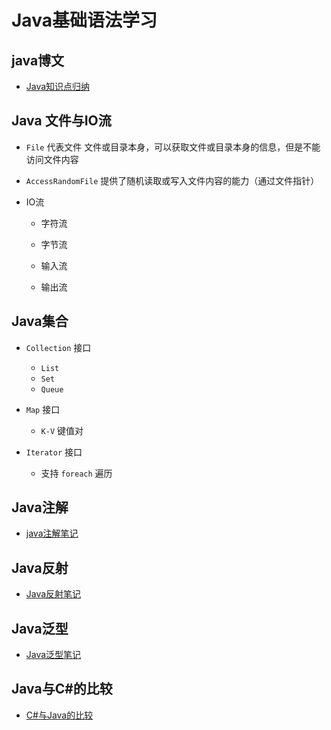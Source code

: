 # Java基础语法学习

## java博文
- [Java知识点归纳](http://www.imooc.com/article/17669)



## Java 文件与IO流
- `File` 代表文件 文件或目录本身，可以获取文件或目录本身的信息，但是不能访问文件内容 
- `AccessRandomFile` 提供了随机读取或写入文件内容的能力（通过文件指针）

- IO流
   - 字符流
   - 字节流
   
   - 输入流
   - 输出流
   
##  Java集合 
- `Collection`   接口 
    - `List`
    - `Set`
    - `Queue`

 - `Map`  接口 
      - `K-V`  键值对 
 
 - `Iterator` 接口
    - 支持 `foreach` 遍历
    
## Java注解
- [java注解笔记](./src/main/java/com/straydog/learnjava/annotation/README.md)

## Java反射
- [Java反射笔记](./scr/main/java/com/straydog/learnjava/reflection/README.md)

## Java泛型
- [Java泛型笔记](./scr/main/java/com/straydog/learnjava/generic/README.md)

## Java与C#的比较
- [C#与Java的比较](http://www.cnblogs.com/zhucai/archive/2011/02/16/csharp-compare-java.html)